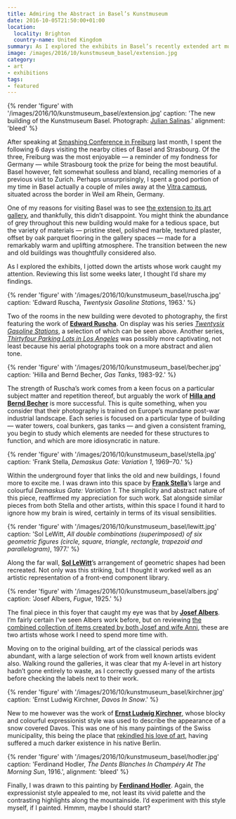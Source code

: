 ```yaml
---
title: Admiring the Abstract in Basel’s Kunstmuseum
date: 2016-10-05T21:50:00+01:00
location:
  locality: Brighton
  country-name: United Kingdom
summary: As I explored the exhibits in Basel’s recently extended art museum, I jotted down the artists whose work caught my attention. Here I share my findings.
image: /images/2016/10/kunstmuseum_basel/extension.jpg
category:
- art
- exhibitions
tags:
- featured
---
```

{% render 'figure' with '/images/2016/10/kunstmuseum_basel/extension.jpg'
  caption: 'The new building of the Kunstmuseum Basel. Photograph: [Julian Salinas](https://kmb.picturepark.com/Go/JLVo8XZu).'
  alignment: 'bleed'
%}

After speaking at [Smashing Conference in Freiburg][1] last month, I spent the following 6 days visiting the nearby cities of Basel and Strasbourg. Of the three, Freiburg was the most enjoyable — a reminder of my fondness for Germany — while Strasbourg took the prize for being the most beautiful. Basel however, felt somewhat soulless and bland, recalling memories of a previous visit to Zurich. Perhaps unsurprisingly, I spent a good portion of my time in Basel actually a couple of miles away at the [Vitra campus][2], situated across the border in Weil am Rhein, Germany.

One of my reasons for visiting Basel was to see [the extension to its art gallery][3], and thankfully, this didn’t disappoint. You might think the abundance of grey throughout this new building would make for a tedious space, but the variety of materials — pristine steel, polished marble, textured plaster, offset by oak parquet flooring in the gallery spaces — made for a remarkably warm and uplifting atmosphere. The transition between the new and old buildings was thoughtfully considered also.

As I explored the exhibits, I jotted down the artists whose work caught my attention. Reviewing this list some weeks later, I thought I’d share my findings.

{% render 'figure' with '/images/2016/10/kunstmuseum_basel/ruscha.jpg'
  caption: 'Edward Ruscha, <cite>Twentysix Gasoline Stations</cite>, 1963.'
%}

Two of the rooms in the new building were devoted to photography, the first featuring the work of **[Edward Ruscha][4]**. On display was his series [<cite>Twentysix Gasoline Stations</cite>][5], a selection of which can be seen above. Another series, [<cite>Thirtyfour Parking Lots in Los Angeles</cite>][6] was possibly more captivating, not least because his aerial photographs took on a more abstract and alien tone.

{% render 'figure' with '/images/2016/10/kunstmuseum_basel/becher.jpg'
  caption: 'Hilla and Bernd Becher, <cite>Gas Tanks</cite>, 1983-92.'
%}

The strength of Ruscha’s work comes from a keen focus on a particular subject matter and repetition thereof, but arguably the work of **[Hilla and Bernd Becher][7]** is more successful. This is quite something, when you consider that their photography is trained on Europe’s mundane post-war industrial landscape. Each series is focused on a particular type of building — water towers, coal bunkers, gas tanks — and given a consistent framing, you begin to study which elements are needed for these structures to function, and which are more idiosyncratic in nature.

{% render 'figure' with '/images/2016/10/kunstmuseum_basel/stella.jpg'
  caption: 'Frank Stella, <cite>Demaskus Gate: Variation 1</cite>, 1969–70.'
%}

Within the underground foyer that links the old and new buildings, I found more to excite me. I was drawn into this space by **[Frank Stella][8]**’s large and colourful <cite>Demaskus Gate: Variation 1</cite>. The simplicity and abstract nature of this piece, reaffirmed my appreciation for such work. Sat alongside similar pieces from both Stella and other artists, within this space I found it hard to ignore how my brain is wired, certainly in terms of its visual sensibilities.

{% render 'figure' with '/images/2016/10/kunstmuseum_basel/lewitt.jpg'
  caption: 'Sol LeWitt, <cite>All double combinations (superimposed) of six geometric figures (circle, square, triangle, rectangle, trapezoid and parallelogram)</cite>, 1977.'
%}

Along the far wall, **[Sol LeWitt][9]**’s arrangement of geometric shapes had been recreated. Not only was this striking, but I thought it worked well as an artistic representation of a front-end component library.

{% render 'figure' with '/images/2016/10/kunstmuseum_basel/albers.jpg'
  caption: 'Josef Albers, <cite>Fugue</cite>, 1925.'
%}

The final piece in this foyer that caught my eye was that by **[Josef Albers][10]**. I’m fairly certain I’ve seen Albers work before, but on reviewing [the combined collection of items created by both Josef and wife Anni][11], these are two artists whose work I need to spend more time with.

Moving on to the original building, art of the classical periods was abundant, with a large selection of work from well known artists evident also. Walking round the galleries, it was clear that my A-level in art history hadn’t gone entirely to waste, as I correctly guessed many of the artists before checking the labels next to their work.

{% render 'figure' with '/images/2016/10/kunstmuseum_basel/kirchner.jpg'
  caption: 'Ernst Ludwig Kirchner, <cite>Davos In Snow</cite>.'
%}

New to me however was the work of **[Ernst Ludwig Kirchner][12]**, whose blocky and colourful expressionist style was used to describe the appearance of a snow covered Davos. This was one of his many paintings of the Swiss municipality, this being the place that [rekindled his love of art][12], having suffered a much darker existence in his native Berlin.

{% render 'figure' with '/images/2016/10/kunstmuseum_basel/hodler.jpg'
  caption: 'Ferdinand Hodler, <cite>The Dents Blanches In Champéry At The Morning Sun</cite>, 1916.',
  alignment: 'bleed'
%}

Finally, I was drawn to this painting by **[Ferdinand Hodler][14]**. Again, the expressionist style appealed to me, not least its vivid palette and the contrasting highlights along the mountainside. I’d experiment with this style myself, if I painted. Hmmm, maybe I should start?

[1]: http://smashingconf.com/freiburg-2016/
[2]: https://www.vitra.com/en-us/campus
[3]: https://www.theguardian.com/artanddesign/2016/apr/24/kunstmuseum-basel-review-christ-gantenbein-rowan-moore
[4]: http://edruscha.com
[5]: https://en.wikipedia.org/wiki/Twentysix_Gasoline_Stations
[6]: http://www.artgallery.nsw.gov.au/collection/works/430.2008.a-ii/
[7]: https://www.theguardian.com/artanddesign/2014/sep/03/bernd-and-hilla-becher-cataloguing-the-ominous-sculptural-forms-of-industrial-architecture
[8]: https://www.wikiart.org/en/frank-stella
[9]: https://www.wikiart.org/en/sol-lewitt
[10]: https://www.wikiart.org/en/josef-albers
[11]: http://albersfoundation.org/
[12]: https://www.wikiart.org/en/ernst-ludwig-kirchner
[13]: http://www.spectator.co.uk/2014/01/delegates-at-the-world-economic-forum-should-take-time-out-to-visit-the-kirchner-museum-in-davos/
[14]: https://www.wikiart.org/en/ferdinand-hodler
